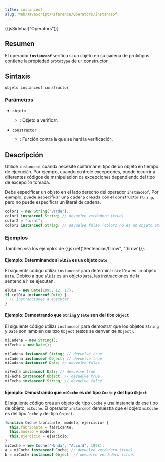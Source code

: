 ```yaml
---
title: instanceof
slug: Web/JavaScript/Reference/Operators/instanceof
---
```


{{jsSidebar("Operators")}}

## Resumen

El operador **`instanceof`** verifica si un objeto en su cadena de prototipos contiene la propiedad `prototype` de un constructor.

## Sintaxis

```
objeto instanceof constructor
```

### Parámetros

- `objeto`
  - : Objeto a verificar.

- `constructor`
  - : Función contra la que se hará la verificación.

## Descripción

Utilice `instanceof` cuando necesite confirmar el tipo de un objeto en tiempo de ejecución. Por ejemplo, cuando controle excepciones, puede recurrir a diferentes códigos de manipulación de excepciones dependiendo del tipo de excepción tomada.

Debe especificar un objeto en el lado derecho del operador `instanceof`. Por ejemplo, puede especificar una cadena creada con el constructor `String`, pero no puede especificar un literal de cadena.

```js
color1 = new String("verde");
color1 instanceof String; // devuelve verdadero (true)
color2 = "coral";
color2 instanceof String; // devuelve falso (color2 no es un objeto String)
```

### Ejemplos

También vea los ejemplos de {{jsxref("Sentencias/throw", "throw")}}.

#### Ejemplo: Determinando si `elDia` es un objeto `Date`

El siguiente código utiliza `instanceof` para determinar si `elDia` es un objeto `Date`. Debido a que `elDia` es un objeto `Date`, las instrucciones de la sentencia if se ejecutan.

```js
elDia = new Date(1995, 12, 17);
if (elDia instanceof Date) {
  // instrucciones a ejecutar
}
```

#### Ejemplo: Demostrando que `String` y `Date` son del tipo `Object`

El siguiente código utiliza `instanceof` para demostrar que los objetos `String` y `Date` son también del tipo `Object` (éstos se derivan de `Object`).

```js
miCadena = new String();
miFecha = new Date();

miCadena instanceof String; // devuelve true
miCadena instanceof Object; // devuelve true
miCadena instanceof Date; // devuelve false

miFecha instanceof Date; // devuelve true
miFecha instanceof Object; // devuelve true
miFecha instanceof String; // devuelve false
```

#### Ejemplo: Demostrando que `miCoche` es del tipo `Coche` y del tipo `Object`

El siguiente código crea un objeto del tipo `Coche` y una instancia de ese tipo de objeto, `miCoche`. El operador `instanceof` demuestra que el objeto `miCoche` es del tipo `Coche` y del tipo `Object`.

```js
function Coche(fabricante, modelo, ejercicio) {
  this.fabricante = fabricante;
  this.modelo = modelo;
  this.ejercicio = ejercicio;
}
miCoche = new Coche("Honda", "Accord", 1998);
a = miCoche instanceof Coche; // devuelve verdadero (true)
b = miCoche instanceof Object; // devuelve verdadero (true)
```
